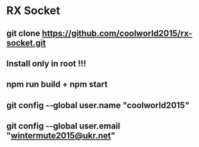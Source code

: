 # RX Socket
git clone https://github.com/coolworld2015/rx-socket.git
-------------------------------------------------------------------------------------------------
Install only in root !!! 
-------------------------------------------------------------------------------------------------
npm run build + npm start
-------------------------------------------------------------------------------------------------
git config --global user.name "coolworld2015"
-------------------------------------------------------------------------------------------------
git config --global user.email "wintermute2015@ukr.net"
-------------------------------------------------------------------------------------------------